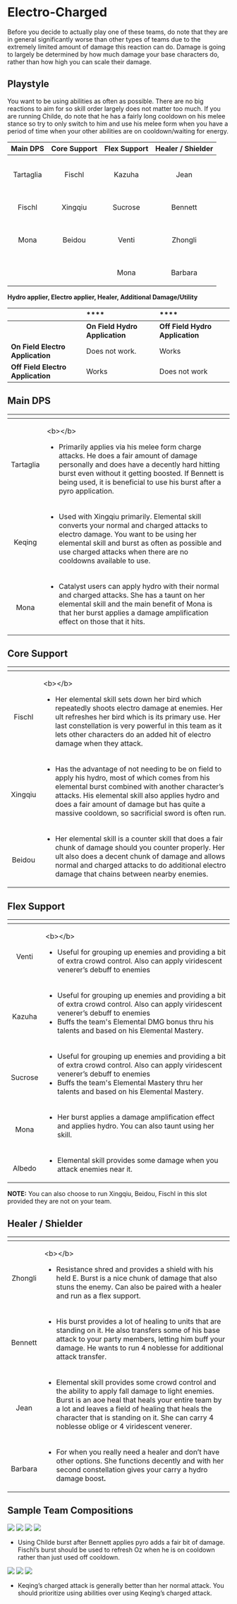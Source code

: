 # Electro-Charged

Before you decide to actually play one of these teams, do note that they are in general significantly worse than other types of teams due to the extremely limited amount of damage this reaction can do. Damage is going to largely be determined by how much damage your base characters do, rather than how high you can scale their damage.

## **Playstyle**

You want to be using abilities as often as possible. There are no big reactions to aim for so skill order largely does not matter too much. If you are running Childe, do note that he has a fairly long cooldown on his melee stance so try to only switch to him and use his melee form when you have a period of time when your other abilities are on cooldown/waiting for energy.

<table>
  <thead>
    <tr>
      <th style="text-align:center">Main DPS</th>
      <th style="text-align:center">Core Support</th>
      <th style="text-align:center">Flex Support</th>
      <th style="text-align:center">Healer / Shielder</th>
    </tr>
  </thead>
  <tbody>
    <tr>
      <td style="text-align:center">
        <p>
          <img src="../.gitbook/assets/ui_avataricon_tartaglia.png" alt/>
        </p>
        <p>Tartaglia</p>
      </td>
      <td style="text-align:center">
        <p>
          <img src="../.gitbook/assets/ui_avataricon_fischl.png" alt/>
        </p>
        <p>Fischl</p>
      </td>
      <td style="text-align:center">
        <p>
          <img src="../.gitbook/assets/ui_avataricon_kazuha.png" alt/>
        </p>
        <p>Kazuha</p>
      </td>
      <td style="text-align:center">
        <p>
          <img src="../.gitbook/assets/ui_avataricon_jean.png" alt/>
        </p>
        <p>Jean</p>
      </td>
    </tr>
    <tr>
      <td style="text-align:center">
        <p>
          <img src="../.gitbook/assets/ui_avataricon_keqing.png" alt/>
        </p>
        <p>Fischl</p>
      </td>
      <td style="text-align:center">
        <p>
          <img src="../.gitbook/assets/ui_avataricon_xingqiu.png" alt/>
        </p>
        <p>Xingqiu</p>
      </td>
      <td style="text-align:center">
        <p>
          <img src="../.gitbook/assets/ui_avataricon_sucrose.png" alt/>
        </p>
        <p>Sucrose</p>
      </td>
      <td style="text-align:center">
        <p>
          <img src="../.gitbook/assets/ui_avataricon_bennett.png" alt/>
        </p>
        <p>Bennett</p>
      </td>
    </tr>
    <tr>
      <td style="text-align:center">
        <p>
          <img src="../.gitbook/assets/ui_avataricon_mona.png" alt/>
        </p>
        <p>Mona</p>
      </td>
      <td style="text-align:center">
        <p>
          <img src="../.gitbook/assets/ui_avataricon_beidou.png" alt/>
        </p>
        <p>Beidou</p>
      </td>
      <td style="text-align:center">
        <p>
          <img src="../.gitbook/assets/ui_avataricon_venti.png" alt/>
        </p>
        <p>Venti</p>
      </td>
      <td style="text-align:center">
        <p>
          <img src="../.gitbook/assets/ui_avataricon_zhongli.png" alt/>
        </p>
        <p>Zhongli</p>
      </td>
    </tr>
    <tr>
      <td style="text-align:center"></td>
      <td style="text-align:center"></td>
      <td style="text-align:center">
        <p>
          <img src="../.gitbook/assets/ui_avataricon_mona.png" alt/>
        </p>
        <p>Mona</p>
      </td>
      <td style="text-align:center">
        <p>
          <img src="../.gitbook/assets/ui_avataricon_barbara.png" alt/>
        </p>
        <p>Barbara</p>
      </td>
    </tr>
  </tbody>
</table>



**Hydro applier, Electro applier, Healer, Additional Damage/Utility**   


|  | \*\*\*\* | \*\*\*\* |
| :--- | :--- | :--- |
|  | **On Field Hydro Application** | **Off Field Hydro Application** |
| **On Field Electro Application** | Does not work. | Works |
| **Off Field Electro Application** | Works | Does not work |

## Main DPS

<table>
  <thead>
    <tr>
      <th style="text-align:center"></th>
      <th style="text-align:left"></th>
    </tr>
  </thead>
  <tbody>
    <tr>
      <td style="text-align:center">
        <p>
          <img src="../.gitbook/assets/ui_avataricon_tartaglia.png" alt/>
        </p>
        <p>Tartaglia</p>
      </td>
      <td style="text-align:left">
        <p>&lt;b&gt;&lt;/b&gt;</p>
        <ul>
          <li>Primarily applies via his melee form charge attacks. He does a fair amount
            of damage personally and does have a decently hard hitting burst even without
            it getting boosted. If Bennett is being used, it is beneficial to use his
            burst after a pyro application.</li>
        </ul>
      </td>
    </tr>
    <tr>
      <td style="text-align:center">
        <p>
          <img src="../.gitbook/assets/ui_avataricon_keqing.png" alt/>
        </p>
        <p>Keqing</p>
      </td>
      <td style="text-align:left">
        <p></p>
        <ul>
          <li>Used with Xingqiu primarily. Elemental skill converts your normal and
            charged attacks to electro damage. You want to be using her elemental skill
            and burst as often as possible and use charged attacks when there are no
            cooldowns available to use.</li>
        </ul>
      </td>
    </tr>
    <tr>
      <td style="text-align:center">
        <p>
          <img src="../.gitbook/assets/ui_avataricon_mona.png" alt/>
        </p>
        <p>Mona</p>
      </td>
      <td style="text-align:left">
        <p></p>
        <ul>
          <li>Catalyst users can apply hydro with their normal and charged attacks.
            She has a taunt on her elemental skill and the main benefit of Mona is
            that her burst applies a damage amplification effect on those that it hits.</li>
        </ul>
      </td>
    </tr>
  </tbody>
</table>

## Core Support

<table>
  <thead>
    <tr>
      <th style="text-align:center"></th>
      <th style="text-align:left"></th>
    </tr>
  </thead>
  <tbody>
    <tr>
      <td style="text-align:center">
        <p>
          <img src="../.gitbook/assets/ui_avataricon_fischl.png" alt/>
        </p>
        <p>Fischl</p>
      </td>
      <td style="text-align:left">
        <p>&lt;b&gt;&lt;/b&gt;</p>
        <ul>
          <li>Her elemental skill sets down her bird which repeatedly shoots electro
            damage at enemies. Her ult refreshes her bird which is its primary use.
            Her last constellation is very powerful in this team as it lets other characters
            do an added hit of electro damage when they attack.</li>
        </ul>
      </td>
    </tr>
    <tr>
      <td style="text-align:center">
        <p>
          <img src="../.gitbook/assets/ui_avataricon_xingqiu.png" alt/>
        </p>
        <p>Xingqiu</p>
      </td>
      <td style="text-align:left">
        <p></p>
        <ul>
          <li>Has the advantage of not needing to be on field to apply his hydro, most
            of which comes from his elemental burst combined with another character&#x2019;s
            attacks. His elemental skill also applies hydro and does a fair amount
            of damage but has quite a massive cooldown, so sacrificial sword is often
            run.</li>
        </ul>
      </td>
    </tr>
    <tr>
      <td style="text-align:center">
        <p>
          <img src="../.gitbook/assets/ui_avataricon_beidou.png" alt/>
        </p>
        <p>Beidou</p>
      </td>
      <td style="text-align:left">
        <p></p>
        <ul>
          <li>Her elemental skill is a counter skill that does a fair chunk of damage
            should you counter properly. Her ult also does a decent chunk of damage
            and allows normal and charged attacks to do additional electro damage that
            chains between nearby enemies.</li>
        </ul>
      </td>
    </tr>
  </tbody>
</table>

## Flex Support

<table>
  <thead>
    <tr>
      <th style="text-align:center"></th>
      <th style="text-align:left"></th>
    </tr>
  </thead>
  <tbody>
    <tr>
      <td style="text-align:center">
        <p>
          <img src="../.gitbook/assets/ui_avataricon_venti.png" alt/>
        </p>
        <p>Venti</p>
      </td>
      <td style="text-align:left">
        <p>&lt;b&gt;&lt;/b&gt;</p>
        <ul>
          <li>Useful for grouping up enemies and providing a bit of extra crowd control.
            Also can apply viridescent venerer&#x2019;s debuff to enemies</li>
        </ul>
      </td>
    </tr>
    <tr>
      <td style="text-align:center">
        <p>
          <img src="../.gitbook/assets/ui_avataricon_kazuha.png" alt/>
        </p>
        <p>Kazuha</p>
      </td>
      <td style="text-align:left">
        <p></p>
        <ul>
          <li>Useful for grouping up enemies and providing a bit of extra crowd control.
            Also can apply viridescent venerer&#x2019;s debuff to enemies</li>
          <li>Buffs the team&apos;s Elemental DMG bonus thru his talents and based on
            his Elemental Mastery.</li>
        </ul>
      </td>
    </tr>
    <tr>
      <td style="text-align:center">
        <p>
          <img src="../.gitbook/assets/ui_avataricon_sucrose.png" alt/>
        </p>
        <p>Sucrose</p>
      </td>
      <td style="text-align:left">
        <p></p>
        <ul>
          <li>Useful for grouping up enemies and providing a bit of extra crowd control.
            Also can apply viridescent venerer&#x2019;s debuff to enemies</li>
          <li>Buffs the team&apos;s Elemental Mastery thru her talents and based on
            his Elemental Mastery.</li>
        </ul>
      </td>
    </tr>
    <tr>
      <td style="text-align:center">
        <p>
          <img src="../.gitbook/assets/ui_avataricon_mona.png" alt/>
        </p>
        <p>Mona</p>
      </td>
      <td style="text-align:left">
        <p></p>
        <ul>
          <li>Her burst applies a damage amplification effect and applies hydro. You
            can also taunt using her skill.</li>
        </ul>
      </td>
    </tr>
    <tr>
      <td style="text-align:center">
        <p>
          <img src="../.gitbook/assets/ui_avataricon_albedo.png" alt/>
        </p>
        <p>Albedo</p>
      </td>
      <td style="text-align:left">
        <p></p>
        <ul>
          <li>Elemental skill provides some damage when you attack enemies near it.</li>
        </ul>
      </td>
    </tr>
  </tbody>
</table>

**NOTE:** You can also choose to run Xingqiu, Beidou, Fischl in this slot provided they are not on your team.

## Healer / Shielder

<table>
  <thead>
    <tr>
      <th style="text-align:center"></th>
      <th style="text-align:left"></th>
    </tr>
  </thead>
  <tbody>
    <tr>
      <td style="text-align:center">
        <p>
          <img src="../.gitbook/assets/ui_avataricon_zhongli.png" alt/>
        </p>
        <p>Zhongli</p>
      </td>
      <td style="text-align:left">
        <p>&lt;b&gt;&lt;/b&gt;</p>
        <ul>
          <li>Resistance shred and provides a shield with his held E. Burst is a nice
            chunk of damage that also stuns the enemy. Can also be paired with a healer
            and run as a flex support.</li>
        </ul>
      </td>
    </tr>
    <tr>
      <td style="text-align:center">
        <p>
          <img src="../.gitbook/assets/ui_avataricon_bennett.png" alt/>
        </p>
        <p>Bennett</p>
      </td>
      <td style="text-align:left">
        <p></p>
        <ul>
          <li>His burst provides a lot of healing to units that are standing on it.
            He also transfers some of his base attack to your party members, letting
            him buff your damage. He wants to run 4 noblesse for additional attack
            transfer.</li>
        </ul>
      </td>
    </tr>
    <tr>
      <td style="text-align:center">
        <p>
          <img src="../.gitbook/assets/ui_avataricon_jean.png" alt/>
        </p>
        <p>Jean</p>
      </td>
      <td style="text-align:left">
        <p></p>
        <ul>
          <li>Elemental skill provides some crowd control and the ability to apply fall
            damage to light enemies. Burst is an aoe heal that heals your entire team
            by a lot and leaves a field of healing that heals the character that is
            standing on it. She can carry 4 noblesse oblige or 4 viridescent venerer.</li>
        </ul>
      </td>
    </tr>
    <tr>
      <td style="text-align:center">
        <p>
          <img src="../.gitbook/assets/ui_avataricon_barbara.png" alt/>
        </p>
        <p>Barbara</p>
      </td>
      <td style="text-align:left">
        <p></p>
        <ul>
          <li>For when you really need a healer and don&#x2019;t have other options.
            She functions decently and with her second constellation gives your carry
            a hydro damage boost<b>.</b>
          </li>
        </ul>
      </td>
    </tr>
  </tbody>
</table>

## Sample Team Compositions

![](../.gitbook/assets/ui_avataricon_tartaglia.png) ![](../.gitbook/assets/ui_avataricon_beidou.png) ![](../.gitbook/assets/ui_avataricon_fischl.png) ![](../.gitbook/assets/ui_avataricon_bennett.png) 

* Using Childe burst after Bennett applies pyro adds a fair bit of damage. Fischl’s burst should be used to refresh Oz when he is on cooldown rather than just used off cooldown.

![](../.gitbook/assets/ui_avataricon_keqing.png) ![](../.gitbook/assets/ui_avataricon_xingqiu.png) ![](../.gitbook/assets/ui_avataricon_venti.png) 

* Keqing’s charged attack is generally better than her normal attack. You should prioritize using abilities over using Keqing’s charged attack.





































